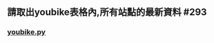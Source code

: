 ## 請取出youbike表格內,所有站點的最新資料 #293

### [youbike.py](https://github.com/Ian092/__11304_python_2024_tvdi__/blob/main/homework/%E5%AD%AB%E7%BE%A9%E7%BF%94/issue276/youbike.py)




